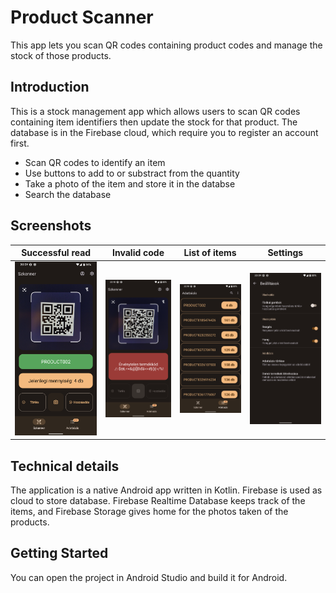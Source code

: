 # Product Scanner

This app lets you scan QR codes containing product codes and manage the stock of those products. 

## Introduction

This is a stock management app which allows users to scan QR codes containing item identifiers then update the stock for that product. The database is in the Firebase cloud, which require you to register an account first. 

- Scan QR codes to identify an item
- Use buttons to add to or substract from the quantity
- Take a photo of the item and store it in the databse
- Search the database

## Screenshots

| Successful read | Invalid code | List of items | Settings |
|:---:|:---:|:---:|:---:|
| ![](/screenshots/1.png) | ![](/screenshots/2.png) | ![](/screenshots/3.png) | ![](/screenshots/4.png) |

## Technical details

The application is a native Android app written in Kotlin. Firebase is used as cloud to store database. Firebase Realtime Database keeps track of the items, and Firebase Storage gives home for the photos taken of the products.

## Getting Started

You can open the project in Android Studio and build it for Android. 
